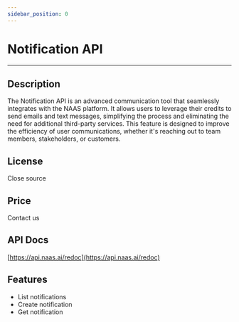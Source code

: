 ```yaml
---
sidebar_position: 0
---
```


# Notification API
---

## Description
The Notification API is an advanced communication tool that seamlessly integrates with the NAAS platform. It allows users to leverage their credits to send emails and text messages, simplifying the process and eliminating the need for additional third-party services. This feature is designed to improve the efficiency of user communications, whether it's reaching out to team members, stakeholders, or customers.

## License
Close source

## Price 
Contact us

## API Docs
[https://api.naas.ai/redoc](https://api.naas.ai/redoc) 

## Features
* List notifications
* Create notification
* Get notification